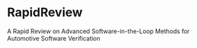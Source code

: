 # RapidReview
A Rapid Review on Advanced Software-in-the-Loop Methods for Automotive Software Verification
